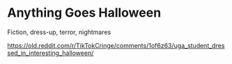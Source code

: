 # Anything Goes Halloween

Fiction, dress-up, terror, nightmares

https://old.reddit.com/r/TikTokCringe/comments/1of6z63/uga_student_dressed_in_interesting_halloween/

